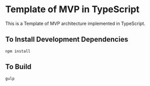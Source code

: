 # Template of MVP in TypeScript

This is a Template of MVP architecture implemented in TypeScript.

## To Install Development Dependencies

`npm install`

## To Build

`gulp`